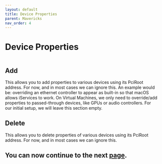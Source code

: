 ```yaml
---
layout: default
title: Device Properties
parent: Mavericks
nav_order: 4
---
```


# Device Properties

<a href="https://raw.githubusercontent.com/royalgraphx/DarwinKVM/main/docs/assets/OpenCoreProMacDevProps.png"><img src="../../../assets/OpenCoreProMacDevProps.png" alt=""></a>

## Add

This allows you to add properties to various devices using its PciRoot address. For now, and in most cases we can ignore this. An example would be: overriding an ethernet controller to appear as built-in so that macOS allows iServices to work. On Virtual Machines, we only need to override/add properties to passed-through devices, like GPUs or audio controllers. For our initial setup, we will leave this section empty.

## Delete

This allows you to delete properties of various devices using its PciRoot address. For now, and in most cases we can ignore this.

## You can now continue to the next <a href="../04-Kernel">page</a>.
